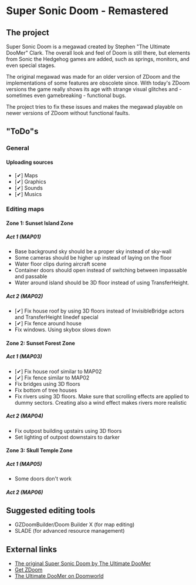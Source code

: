 # Super Sonic Doom - Remastered

## The project

Super Sonic Doom is a megawad created by Stephen "The Ultimate DooMer" Clark. The overall look and feel of Doom is still there, but elements from Sonic the Hedgehog games are added, such as springs, monitors, and even special stages.

The original megawad was made for an older version of ZDoom and the implementations of some features are obscolete since. With today's ZDoom versions the game really shows its age with strange visual glitches and - sometimes even gamebreaking - functional bugs.

The project tries to fix these issues and makes the megawad playable on newer versions of ZDoom without functional faults.

## "ToDo"s

### General

#### Uploading sources

* [✔] Maps
* [✔] Graphics
* [✔] Sounds
* [✔] Musics

### Editing maps

#### Zone 1: Sunset Island Zone

##### Act 1 (MAP01)

* Base background sky should be a proper sky instead of sky-wall
* Some cameras should be higher up instead of laying on the floor
* Water floor clips during aircraft scene
* Container doors should open instead of switching between impassable and passable
* Water around island should be 3D floor instead of using TransferHeight.

##### Act 2 (MAP02)

* [✔] Fix house roof by using 3D floors instead of InvisibleBridge actors and TransferHeight linedef special
* [✔] Fix fence around house
* Fix windows. Using skybox slows down

#### Zone 2: Sunset Forest Zone

##### Act 1 (MAP03)

* [✔] Fix house roof similar to MAP02
* [✔] Fix fence similar to MAP02
* Fix bridges using 3D floors
* Fix bottom of tree houses
* Fix rivers using 3D floors. Make sure that scrolling effects are applied to dummy sectors. Creating also a wind effect makes rivers more realistic

##### Act 2 (MAP04)

* Fix outpost building upstairs using 3D floors
* Set lighting of outpost downstairs to darker

#### Zone 3: Skull Temple Zone

##### Act 1 (MAP05)

* Some doors don't work

##### Act 2 (MAP06)

## Suggested editing tools

* GZDoomBuilder/Doom Builder X (for map editing)
* SLADE (for advanced resource management)

## External links
* [The original Super Sonic Doom by The Ultimate DooMer](https://www.doomworld.com/idgames/levels/doom2/Ports/megawads/sonic)
* [Get ZDoom](https://www.zdoom.org/index)
* [The Ultimate DooMer on Doomworld](https://www.doomworld.com/profile/739-the-ultimate-doomer/)
